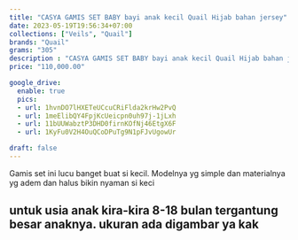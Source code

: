 ```yaml
---
title: "CASYA GAMIS SET BABY bayi anak kecil Quail Hijab bahan jersey"
date: 2023-05-19T19:56:34+07:00
collections: ["Veils", "Quail"]
brands: "Quail"
grams: "305"
description : "CASYA GAMIS SET BABY bayi anak kecil Quail Hijab bahan jersey"
price: "110,000.00"

google_drive:
  enable: true
  pics:
  - url: 1hvnDO7lHXETeUCcuCRiFlda2krHw2PvQ
  - url: 1meElibQY4FpjKcUeicpn0uh97j-1jLxh
  - url: 11bUUWabztP3DHD0firnKOfNj46EtgX6F
  - url: 1KyFu0V2H4OuQCoDPuTg9N1pFJvUgowUr

draft: false
---
```


Gamis set ini lucu banget buat si kecil. Modelnya yg simple dan materialnya yg adem dan halus bikin nyaman si keci

untuk usia anak kira-kira 8-18 bulan tergantung besar anaknya. ukuran ada digambar ya kak
-----      
  
